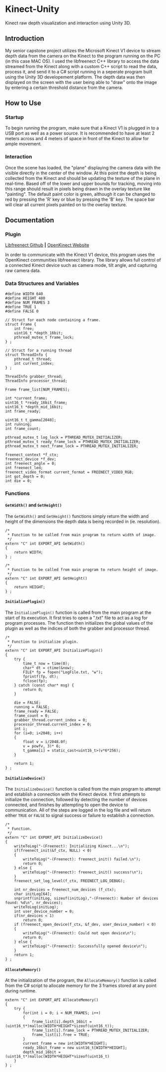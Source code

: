 # Kinect-Unity
Kinect raw depth visualization and interaction using Unity 3D.

## Introduction
My senior capstone project utilizes the Microsoft Kinect V1 device to stream depth data from the camera on the Kinect to the program running on the PC (in this case MAC OS). 
I used the libfreenect C++ library to access the data streamed from the Kinect along with a custom C++ script to read the data, process it, and send it to a C# script running 
in a seperate program built using the Unity 3D developement platform. The depth data was then displayed on the screen with the user being able to "draw" onto the image by 
entering a certain threshold distance from the camera.

## How to Use

### Startup 
To begin running the program, make sure that a Kinect V1 is plugged in to a USB port as well as a power source. 
It is recommended to have at least 2 meters across and 4 meters of space in front of the Kinect to allow for ample movement.

### Interaction
Once the scene has loaded, the "plane" displaying the camera data with the visible directly in the center of the window. At this point the depth is being collected from the 
Kinect and should be updating the texture of the plane in real-time. Based off of the lower and upper bounds for tracking, moving into this range should result in pixels being 
drawn in the overlay texture like "painting". The default paint color is green, although it can be changed to red by pressing the 'R' key or blue by pressing the 'B' key. 
The space bar will clear all current pixels painted on to the overlay texture.

## Documentation

### Plugin 
[Libfreenect Github](https://github.com/OpenKinect/libfreenect) **|**
[OpenKinect Website](https://openkinect.org/wiki/Main_Page)

In order to communicate with the Kinect V1 device, this program uses the OpenKinect communities libfreenect library. The library allows full control of a connected 
Kinect device such as camera mode, tilt angle, and capturing raw camera data.

### Data Structures and Variables
```
#define WIDTH 640
#define HEIGHT 480
#define NUM_FRAMES 3
#define TRUE 1
#define FALSE 0
											
// Struct for each node containing a frame.
struct Frame {
	int free;
	uint16_t *depth_16bit;
	pthread_mutex_t frame_lock;
} ;

// Struct for a running thread 
struct ThreadInfo {
	pthread_t thread;
	int current_index;
} ;

ThreadInfo grabber_thread;			
ThreadInfo processor_thread;			

Frame frame_list[NUM_FRAMES];		

int *current_frame;
uint16_t *ready_16bit_frame;
uint16_t *depth_mid_16bit;
int frame_ready;

uint16_t t_gamma[2048];
int running;
int frame_count;

pthread_mutex_t log_lock = PTHREAD_MUTEX_INITIALIZER;
pthread_mutex_t ready_frame_lock = PTHREAD_MUTEX_INITIALIZER;
pthread_mutex_t next_frame_lock = PTHREAD_MUTEX_INITIALIZER;

freenect_context *f_ctx;
freenect_device *f_dev;
int freenect_angle = 0;
int freenect_led;
freenect_video_format current_format = FREENECT_VIDEO_RGB;
int got_depth = 0;
int die = 0;
```

### Functions

#### `GetWidth()` and `GetHeight()`
The `GetWidth()` and `GetHeight()` functions simply return the width and height of the dimensions the depth data is being recorded in (ie. resolution).
```
/*
 * Function to be called from main program to return width of image.
 */
extern "C" int EXPORT_API GetWidth()
{
	return WIDTH;
} ;

/*
 * Function to be called from main program to return height of image.
 */
extern "C" int EXPORT_API GetHeight()
{
	return HEIGHT;
} ;
```

#### `InitializePlugin()`
The `InitializePlugin()` function is called from the main program at the start of its execution. It first tries to open a ".txt" file to act as a log for program processes. 
The function then initializes the global values of the plugin as well as the indices of both the grabber and processor thread.
```
/*
 * Function to initialize plugin.
 */
extern "C" int EXPORT_API InitializePlugin()
{
	try {
		time_t now = time(0);
		char* dt = ctime(&now);
		FILE* fp = fopen("LogFile.txt, "w");
		fprintf(fp, dt);
		fclose(fp);
	} catch (const char* msg) {
		return 0;
	}
	
	die = FALSE;
	running = FALSE;
	frame_ready = FALSE;
	frame_count = 0;
	grabber_thread.current_index = 0;
	processor_thread.current_index = 0;
	int i;
	for (i=0; i<2048; i++)
	{
		float v = i/2048.0f;
		v = powfv, 3)* 6;
		t_gamma[i] = static_cast<uint16_t>(v*6*256);
	}
	
	return 1;
} ;
```

#### `InitializeDevice()`
The `InitializeDevice()` function is called from the main program to attempt and establish a connection with the Kinect device. It first attempts to initialize the 
connection, followed by detecting the number of devices connected, and finishes by attempting to open the device to communication. All of the steps are 
logged in the log file and will return either `TRUE` or `FALSE` to signal success or failure to establish a connection.
```
/*
 * Function.
 */
extern "C" int EXPORT_API InitializeDevice()
{
	writeToLog("-(Freenect): Initializing Kinect...\n");
	if(freenect_init(&f_ctx, NULL) < 0)
	{
		writeToLog("-(Freenect): freenect_init() failed.\n");
		return 0;
	} else {
		writeToLog("-(Freenect): freenect_init() success!\n");
	}
	freenect_set_log_level(f_ctx, FREENECT_LOG_DEBUG);
	
	int nr_devices = freenect_num_devices (f_ctx);
	char initLog[64];
	snprintf(initLog, sizeof(initLog),"-(Freenect): Number of devices found: %d\n", nr_devices);
	writeToLog(initLog);
	int user_device_number = 0;
	if(nr_devices < 1)
		return 0;
	if (freenect_open_device(f_ctx, &f_dev, user_device_number) < 0)
	{
		writeToLog("-(Freenect): Could not open device\n");
		return 0;
	} else {
		writeToLog("-(Freenect): Successfully opened device\n");
	}
	return 1;
} ;
```

#### `AllocateMemory()`
At the initialization of the program, the `AllocateMemory()` function is called from the C# script to allocate memory for the 3 frames stored at any point during runtime.
```
extern "C" int EXPORT_API AllocateMemory()
{
	try {
		for(int i = 0; i < NUM_FRAMES; i++)
		{
			frame_list[i].depth_16bit = (uint16_t*)malloc(WIDTH*HEIGHT*sizeof(uint16_t));
			frame_list[i].frame_lock = PTHREAD_MUTEX_INITIALIZER;
			frame_list[i].free = TRUE;
		}
		current_frame = new int[WIDTH*HEIGHT];
		ready_16bit_frame = new uint16_t[WIDTH*HEIGHT];
		depth_mid_16bit = (uint16_t*)malloc(WIDTH*HEIGHT*sizeof(uint16_t)
	}
} ;
```














